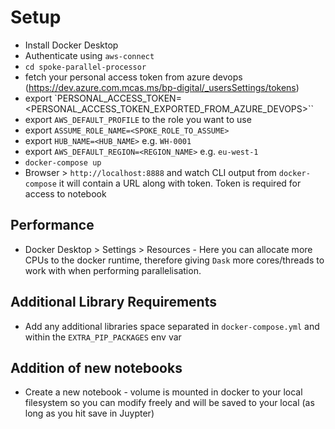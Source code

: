 # Setup

* Install Docker Desktop
* Authenticate using `aws-connect`
* `cd spoke-parallel-processor`
* fetch your personal access token from azure devops (https://dev.azure.com.mcas.ms/bp-digital/_usersSettings/tokens)
* export `PERSONAL_ACCESS_TOKEN=<PERSONAL_ACCESS_TOKEN_EXPORTED_FROM_AZURE_DEVOPS>``
* export `AWS_DEFAULT_PROFILE` to the role you want to use
* export `ASSUME_ROLE_NAME=<SPOKE_ROLE_TO_ASSUME>`
* export `HUB_NAME=<HUB_NAME>` e.g. `WH-0001`
* export `AWS_DEFAULT_REGION=<REGION_NAME>` e.g. `eu-west-1`
* `docker-compose up`
* Browser > `http://localhost:8888` and watch CLI output from `docker-compose` it will contain a URL along with token. Token is required for access to notebook

## Performance

* Docker Desktop > Settings > Resources - Here you can allocate more CPUs to the docker runtime, therefore giving `Dask` more cores/threads to work with when performing parallelisation.

## Additional Library Requirements

* Add any additional libraries space separated in `docker-compose.yml` and within the `EXTRA_PIP_PACKAGES` env var

## Addition of new notebooks

* Create a new notebook - volume is mounted in docker to your local filesystem so you can modify freely and will be saved to your local (as long as you hit save in Juypter)